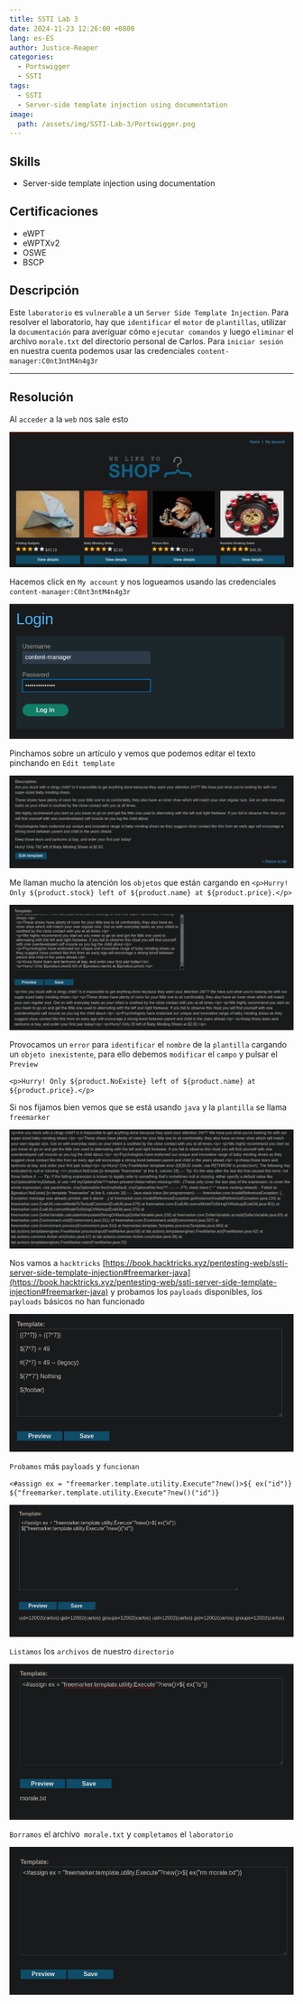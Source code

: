 ```yaml
---
title: SSTI Lab 3
date: 2024-11-23 12:26:00 +0800
lang: es-ES
author: Justice-Reaper
categories:
  - Portswigger
  - SSTI
tags:
  - SSTI
  - Server-side template injection using documentation
image:
  path: /assets/img/SSTI-Lab-3/Portswigger.png
---
```


## Skills

- Server-side template injection using documentation

## Certificaciones

- eWPT
- eWPTXv2
- OSWE
- BSCP
  
## Descripción

Este `laboratorio` es `vulnerable` a un `Server Side Template Injection`. Para resolver el laboratorio, hay que `identificar` el `motor` de `plantillas`, utilizar la `documentación` para averiguar cómo `ejecutar comandos` y luego `eliminar` el archivo `morale.txt` del directorio personal de Carlos. Para `iniciar sesión` en nuestra cuenta podemos usar las credenciales `content-manager:C0nt3ntM4n4g3r`

---

## Resolución

Al `acceder` a la `web` nos sale esto

![](/assets/img/SSTI-Lab-3/image_1.png)

Hacemos click en `My account` y nos logueamos usando las credenciales `content-manager:C0nt3ntM4n4g3r`

![](/assets/img/SSTI-Lab-3/image_2.png)

Pinchamos sobre un artículo y vemos que podemos editar el texto pinchando en `Edit template`

![](/assets/img/SSTI-Lab-3/image_3.png)

Me llaman mucho la atención los `objetos` que están cargando en `<p>Hurry! Only ${product.stock} left of ${product.name} at ${product.price}.</p>`

![](/assets/img/SSTI-Lab-3/image_4.png)

Provocamos un `error` para `identificar` el `nombre` de la `plantilla` cargando un `objeto inexistente`, para ello debemos `modificar` el `campo` y pulsar el `Preview`

```
<p>Hurry! Only ${product.NoExiste} left of ${product.name} at ${product.price}.</p>
```

Si nos fijamos bien vemos que se está usando `java` y la `plantilla` se llama `freemarker`

![](/assets/img/SSTI-Lab-3/image_5.png)

Nos vamos a `hacktricks` [https://book.hacktricks.xyz/pentesting-web/ssti-server-side-template-injection#freemarker-java](https://book.hacktricks.xyz/pentesting-web/ssti-server-side-template-injection#freemarker-java) y probamos los `payloads` disponibles, los `payloads` básicos no han funcionado

![](/assets/img/SSTI-Lab-3/image_6.png)

`Probamos` más `payloads` y `funcionan`

```
<#assign ex = "freemarker.template.utility.Execute"?new()>${ ex("id")}
${"freemarker.template.utility.Execute"?new()("id")}
```

![](/assets/img/SSTI-Lab-3/image_7.png)

`Listamos` los `archivos` de nuestro `directorio`

![](/assets/img/SSTI-Lab-3/image_8.png)

`Borramos` el archivo` morale.txt` y `completamos` el `laboratorio`

![](/assets/img/SSTI-Lab-3/image_9.png)
